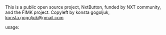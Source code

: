 This is a public open source project, NxtButton, funded by NXT community, and the FIMK project.
Copyleft by konsta gogoljuk, konsta.gogoljuk@gmail.com

usage:

<head>
<script type="text/javascript" src="http://ajax.googleapis.com/ajax/libs/jquery/1.3.2/jquery.min.js"></script>
<script type="text/javascript" src="crypto_browser.js"></script>
<script type="text/javascript" src="nxtbutton.js"></script>
<script>
	$( document ).ready(function() {
		$('nxt_button').nxtButton({
			'recipient' : 'NXT-XSWR-RK57-AE2P-A6U2H',
			'server'  : 'http://nxt.sx:2000/nxtbutton.php',
			'fee'     : '1.0',
			'amount'  : '5.0',
			'title'   : 'Example payment',
			'success' : function (hash, transaction) {
				console.log('Transaction1 is complete, transaction id '+transaction);
			}});
		$('nxt_button2').nxtButton({
			'recipient' : 'NXT-XSWR-RK57-AE2P-A6U2H',
			'server'  : 'http://nxt.sx:2000/nxtbutton.php',
			'fee'     : '1.0',
			'amount'  : '6.0',
			'title'   : 'Payment2',
			'success' : function (hash, transaction) {
				console.log('Transaction2 is complete, transaction id '+transaction);
			}});
	});

	</script>
	</head>
	<body>
	<div id='nxt_button'></div>
	<div id='nxt_button2'></div>
</body>

If you want to use your own proxy server for NXT requests, here is the installation instructions:

first configure your config.json to fit your server.

Nodejs:
npm install
node server.js

PHP:
- please have these 4 files in same folder: nxtbutton.php, config.json, crypto_browser.js nxtbutton.js
- PHP needs curl